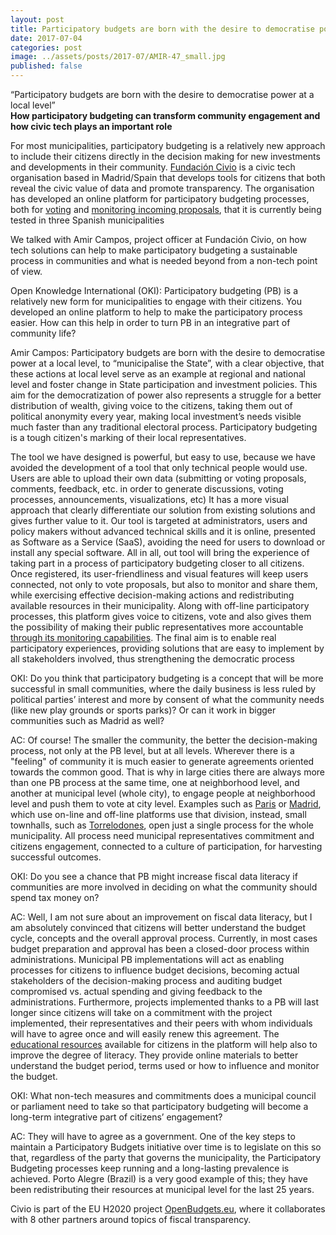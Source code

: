 ```yaml
---
layout: post
title: Participatory budgets are born with the desire to democratise power at a local level
date: 2017-07-04
categories: post
image: ../assets/posts/2017-07/AMIR-47_small.jpg
published: false
---
```


“Participatory budgets are born with the desire to democratise power at a local level” 
<br>**How participatory budgeting can transform community engagement and how civic tech plays an important role** 

For most municipalities, participatory budgeting is a relatively new approach to include their citizens directly in the decision making for new investments and developments in their community. [Fundación Civio](https://www.civio.es) is a civic tech organisation based in Madrid/Spain that develops tools for citizens that both reveal the civic value of data and promote transparency. The organisation has developed an online platform for participatory budgeting processes, both for [voting](http://openbudgets-voting-sample.herokuapp.com) and [monitoring incoming proposals](http://openbudgets-monitoring-sample.herokuapp.com), that it is currently being tested in three Spanish municipalities

We talked with Amir Campos, project officer at Fundación Civio, on how tech solutions can help to make participatory budgeting a sustainable process in communities and what is needed beyond from a non-tech point of view. 
 
Open Knowledge International (OKI):
Participatory budgeting (PB) is a relatively new form for municipalities to engage with their citizens. You developed an online platform to help to make the participatory process easier. How can this help in order to turn PB in an integrative part of community life?
 
Amir Campos:
Participatory budgets are born with the desire to democratise power at a local level, to “municipalise the State”, with a clear objective, that these actions at local level serve as an example at regional and national level and foster change in State participation and investment policies. This aim for the democratization of power also represents a struggle for a better distribution of wealth, giving voice to the citizens, taking them out of political anonymity every year, making local investment’s needs visible much faster than any traditional electoral process. Participatory budgeting is a tough citizen's marking of their local representatives.
 
The tool we have designed is powerful, but easy to use, because we have avoided the development of a tool that only technical people would use. Users are able to upload their own data (submitting or voting proposals, comments, feedback, etc. in order to generate discussions, voting processes, announcements, visualizations, etc) It has a more visual approach that clearly differentiate our solution from existing solutions and gives further value to it. Our tool is targeted at administrators, users and policy makers without advanced technical skills and it is online, presented as Software as a Service (SaaS), avoiding the need for users to download or install any special software. 
All in all, out tool will bring the experience of taking part in a process of participatory budgeting closer to all citizens. Once registered, its user-friendliness and visual features will keep users connected, not only to vote proposals, but also to monitor and share them, while exercising effective decision-making actions and redistributing available resources in their municipality. Along with off-line participatory processes, this platform gives voice to citizens, vote and also gives them the possibility of making their public representatives more accountable [through its monitoring capabilities](http://openbudgets-monitoring-sample.herokuapp.com). The final aim is to enable real participatory experiences, providing solutions that are easy to implement by all stakeholders involved, thus strengthening the democratic process
 
OKI:  Do you think that participatory budgeting is a concept that will be more successful in small communities, where the daily business is less ruled by political parties’ interest and more by consent of what the community needs (like new play grounds or sports parks)? Or can it work in bigger communities such as Madrid as well?
 
AC:  Of course! The smaller the community, the better the decision-making process, not only at the PB level, but at all levels. Wherever there is a "feeling" of community it is much easier to generate agreements oriented towards the common good. That is why in large cities there are always more than one PB process at the same time, one at neighborhood level, and another at municipal level (whole city), to engage people at neighborhood level and push them to vote at city level. Examples such as [Paris](https://budgetparticipatif.paris.fr/bp/) or [Madrid](https://decide.madrid.es/presupuestos/presupuestos-participativos-2017?locale=en), which use on-line and off-line platforms use that division, instead, small townhalls, such as [Torrelodones](https://participaentuspresupuestos.torrelodones.es/), open just a single process for the whole municipality. All process need municipal representatives commitment and citizens engagement, connected to a culture of participation, for harvesting successful outcomes.
 
OKI: Do you see a chance that PB might increase fiscal data literacy if communities are more involved in deciding on what the community should spend tax money on?
 
AC: Well, I am not sure about an improvement on fiscal data literacy, but I am absolutely convinced that citizens will better understand the budget cycle, concepts and the overall approval process. Currently, in most cases budget preparation and approval has been a closed-door process within administrations. Municipal PB implementations will act as enabling processes for citizens to influence budget decisions, becoming actual stakeholders of the decision-making process and auditing budget compromised vs. actual spending and giving feedback to the administrations.
Furthermore, projects implemented thanks to a PB will last longer since citizens will take on a commitment with the project implemented, their representatives and their peers with whom individuals will have to agree once and will easily renew this agreement.
The [educational resources](http://openbudgets.eu/assets/resources/Report-OpenBudgets-Participatory-Budgeting.pdf) available for citizens in the platform will help also to improve the degree of literacy. They provide online materials to better understand the budget period, terms used or how to influence and monitor the budget.
 
OKI: What non-tech measures and commitments does a municipal council or parliament need to take so that participatory budgeting will become a long-term integrative part of citizens’ engagement?
 
AC: They will have to agree as a government. One of the key steps to maintain a Participatory Budgets initiative over time is to legislate on this so that, regardless of the party that governs the municipality, the Participatory Budgeting processes keep running and a long-lasting prevalence is achieved. Porto Alegre (Brazil) is a very good example of this; they have been redistributing their resources at municipal level for the last 25 years.

Civio is part of the EU H2020 project [OpenBudgets.eu](openbudgets.eu), where it collaborates with 8 other partners around topics of fiscal transparency. 
